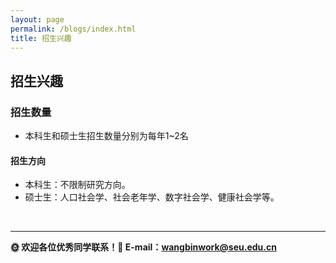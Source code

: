 ```yaml
---
layout: page
permalink: /blogs/index.html
title: 招生兴趣
---
```


## 招生兴趣

###  招生数量
- 本科生和硕士生招生数量分别为每年1~2名

#### 招生方向
- 本科生：不限制研究方向。
- 硕士生：人口社会学、社会老年学、数字社会学、健康社会学等。

<br>

---

**🌞 欢迎各位优秀同学联系！📧 E-mail：wangbinwork@seu.edu.cn**



<br>

